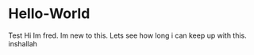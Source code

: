 # Hello-World
Test
Hi 
Im fred. Im new to this. Lets see how long i can keep up with this. inshallah
